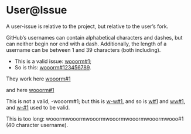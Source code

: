 # User@Issue

A user-issue is relative to the project, but relative to the user’s fork.

GitHub’s usernames can contain alphabetical characters and dashes, but can neither begin nor end with a dash. Additionally, the length of a username can be between 1 and 39 characters (both including).

-   This is a valid issue: [wooorm#1](https://github.com/wooorm/remark/issues/1);
-   So is this: [wooorm#123456789](https://github.com/wooorm/remark/issues/123456789).

They work here
[wooorm#1](https://github.com/wooorm/remark/issues/1)

and here
    [wooorm#1](https://github.com/wooorm/remark/issues/1)

This is not a valid, -wooorm#1; but this is [w-w#1](https://github.com/w-w/remark/issues/1), and so is [w#1](https://github.com/w/remark/issues/1) and [ww#1](https://github.com/ww/remark/issues/1), and [w-#1](https://github.com/w-/remark/issues/1) used to be valid.

This is too long: wooormwooormwooormwooormwooormwooormwooo#1 (40 character username).
